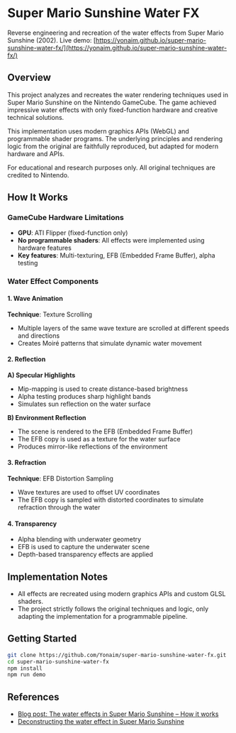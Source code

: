 # Super Mario Sunshine Water FX

Reverse engineering and recreation of the water effects from Super Mario Sunshine (2002).
Live demo: [https://yonaim.github.io/super-mario-sunshine-water-fx/](https://yonaim.github.io/super-mario-sunshine-water-fx/)

## Overview

This project analyzes and recreates the water rendering techniques used in Super Mario Sunshine on the Nintendo GameCube. The game achieved impressive water effects with only fixed-function hardware and creative technical solutions.

This implementation uses modern graphics APIs (WebGL) and programmable shader programs. The underlying principles and rendering logic from the original are faithfully reproduced, but adapted for modern hardware and APIs.

For educational and research purposes only. All original techniques are credited to Nintendo.

## How It Works

### GameCube Hardware Limitations

* **GPU**: ATI Flipper (fixed-function only)
* **No programmable shaders**: All effects were implemented using hardware features
* **Key features**: Multi-texturing, EFB (Embedded Frame Buffer), alpha testing

### Water Effect Components

#### 1. Wave Animation

**Technique**: Texture Scrolling

* Multiple layers of the same wave texture are scrolled at different speeds and directions
* Creates Moiré patterns that simulate dynamic water movement

#### 2. Reflection

**A) Specular Highlights**

* Mip-mapping is used to create distance-based brightness
* Alpha testing produces sharp highlight bands
* Simulates sun reflection on the water surface

**B) Environment Reflection**

* The scene is rendered to the EFB (Embedded Frame Buffer)
* The EFB copy is used as a texture for the water surface
* Produces mirror-like reflections of the environment

#### 3. Refraction

**Technique**: EFB Distortion Sampling

* Wave textures are used to offset UV coordinates
* The EFB copy is sampled with distorted coordinates to simulate refraction through the water

#### 4. Transparency

* Alpha blending with underwater geometry
* EFB is used to capture the underwater scene
* Depth-based transparency effects are applied

## Implementation Notes

* All effects are recreated using modern graphics APIs and custom GLSL shaders.
* The project strictly follows the original techniques and logic, only adapting the implementation for a programmable pipeline.

## Getting Started

```bash
git clone https://github.com/Yonaim/super-mario-sunshine-water-fx.git
cd super-mario-sunshine-water-fx
npm install
npm run demo
```

## References

* [Blog post: The water effects in Super Mario Sunshine – How it works](https://yona-blog.netlify.app/posts/2025/07/the-water-effects-in-super-mario-sunshine/how-it-works/)
* [Deconstructing the water effect in Super Mario Sunshine](https://blog.mecheye.net/2018/03/deconstructing-the-water-effect-in-super-mario-sunshine/)